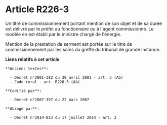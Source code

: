 # Article R226-3

Un titre de commissionnement portant mention de son objet et de sa durée est délivré par le préfet au fonctionnaire ou à
l'agent commissionné. Le modèle en est établi par le ministre chargé de l'énergie.

Mention de la prestation de serment est portée sur le titre de commissionnement par les soins du greffe du tribunal de grande
instance.

**Liens relatifs à cet article**

	**Anciens textes**:

	  - Décret n°2001-382 du 30 avril 2001 - art. 3 (Ab)
	  - Code rural - art. R226-3 (Ab)

	**Codifié par**:

	  - Décret n°2007-397 du 22 mars 2007

	**Abrogé par**:

	  - Décret n°2014-813 du 17 juillet 2014 - art. 2
